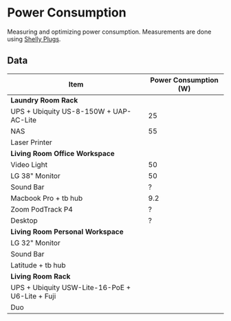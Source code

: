 # Power Consumption

Measuring and optimizing power consumption.
Measurements are done using [Shelly Plugs](shelly-plug.html).

## Data

Item|Power Consumption (W)
----|---------------------
**Laundry Room Rack**|
UPS + Ubiquity US-8-150W + UAP-AC-Lite|25
NAS|55
Laser Printer|
**Living Room Office Workspace**|
Video Light|50
LG 38" Monitor| 50
Sound Bar|?
Macbook Pro + tb hub|9.2
Zoom PodTrack P4|?
Desktop|?
**Living Room Personal Workspace**|
LG 32" Monitor|
Sound Bar|
Latitude + tb hub|
**Living Room Rack**|
UPS + Ubiquity USW-Lite-16-PoE + U6-Lite + Fuji|
Duo|
